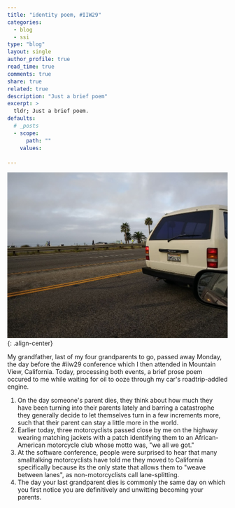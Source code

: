 ```yaml
---
title: "identity poem, #IIW29"
categories: 
  - blog
  - ssi
type: "blog"  
layout: single
author_profile: true
read_time: true
comments: true
share: true
related: true
description: "Just a brief poem"
excerpt: >
  tldr; Just a brief poem.
defaults:
  # _posts
  - scope:
      path: ""
    values:

---
```


![img](../assets/images/pch.jpg){: .align-center}

My grandfather, last of my four grandparents to go, passed away Monday, the day before the #iiw29 conference which I then attended  in Mountain View, California.  Today, processing both events, a brief prose poem occured to me while waiting for oil to ooze through my car's roadtrip-addled engine.

1. On the day someone's parent dies, they think about how much they have been turning into their parents lately and barring a catastrophe they generally decide to let themselves turn in a few increments more, such that their parent can stay a little more in the world.
2. Earlier today, three motorcyclists passed close by me on the highway wearing matching jackets with a patch identifying them to an African-American motorcycle club whose motto was, "we all we got."
3. At the software conference, people were surprised to hear that many smalltalking motorcyclists have told me they moved to California specifically because its the only state that allows them to "weave between lanes", as non-motorcyclists call lane-splitting.
4. The day your last grandparent dies is commonly the same day on which you first notice you are definitively and unwitting becoming your parents.
